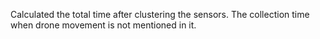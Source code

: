 Calculated the total time after clustering the sensors. The collection time when drone movement is not mentioned in it.

